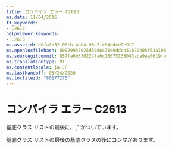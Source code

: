 ```yaml
---
title: コンパイラ エラー C2613
ms.date: 11/04/2016
f1_keywords:
- C2613
helpviewer_keywords:
- C2613
ms.assetid: d8fa7b32-08cb-4bb4-96e7-c04dded0e917
ms.openlocfilehash: 00920937025d5986c71e9ddcb51b22405f63a100
ms.sourcegitcommit: 857fa6b530224fa6c18675138043aba9aa0619fb
ms.translationtype: MT
ms.contentlocale: ja-JP
ms.lasthandoff: 03/24/2020
ms.locfileid: "80177275"
---
```

# <a name="compiler-error-c2613"></a>コンパイラ エラー C2613

基底クラス リストの最後に、',' がついています。

基底クラス リストの最後の基底クラスの後にコンマがあります。
